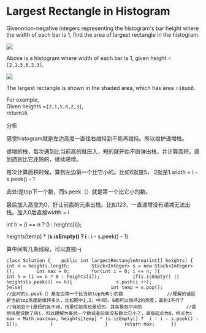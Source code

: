 # Largest Rectangle in Histogram

Givennnon-negative integers representing the histogram's bar height where the width of each bar is 1, find the area of largest rectangle in the histogram.

![](https://leetcode.com/static/images/problemset/histogram.png)

Above is a histogram where width of each bar is 1, given height =`[2,1,5,6,2,3]`.

![](https://leetcode.com/static/images/problemset/histogram_area.png)

The largest rectangle is shown in the shaded area, which has area =`10`unit.

For example,  
Given heights =`[2,1,5,6,2,3]`,  
return`10`.

分析

感觉histogram就是左边高度一直往右维持到不能再维持。所以维护递增栈。

递增的栈，每次遇到比当前高的就压入，短的就开始不断弹出栈，并计算面积。直到遇到比它还短的，继续递增。

每次计算面积时候，算到左边第一个比它小的。比如6就是5， 2就是1.width = i - s.peek\(\) - 1

此处i是top下一个数，而s.peek（）就是第一个比它小的数。

最后加入高度为0，好让前面的元素出栈。比如123，一直递增没有递减无法出栈。加入0后直接width = i

int h = \(i == n ? 0 : heights\[i\]\);

heights\[temp\] \* \(**s.isEmpty\(\) ? i** : i - s.peek\(\) - 1\)

算中间有几条线段，可以直接i-j

```text
class Solution {    public int largestRectangleArea(int[] heights) {        int n = heights.length;        Stack<Integer> s = new Stack<Integer>();        int max = 0;        for(int i = 0; i <= n; ){             int h = (i == n ? 0 : heights[i]);            if(s.isEmpty() || heights[s.peek()] <= h){                s.push(i ++);            }else{                                int temp = s.pop();                //此时的s.peek（）是左边第一个比当前top元素小的数                //理解的话就是当前top高度能维持多久，比如图中1,2，中间5，6都可以维持2的高度，直到1不行了                //当前处于i是短的且不动，栈里往前找也是短的，其实是取中间的                //最后栈里没数了用i，可以理解为最后一个数或者前面没有数比它小了，直接起点为0，终点为i                max = Math.max(max, heights[temp] * (s.isEmpty() ?  i : i - s.peek() - 1));            }                   }      return max;      }}
```

